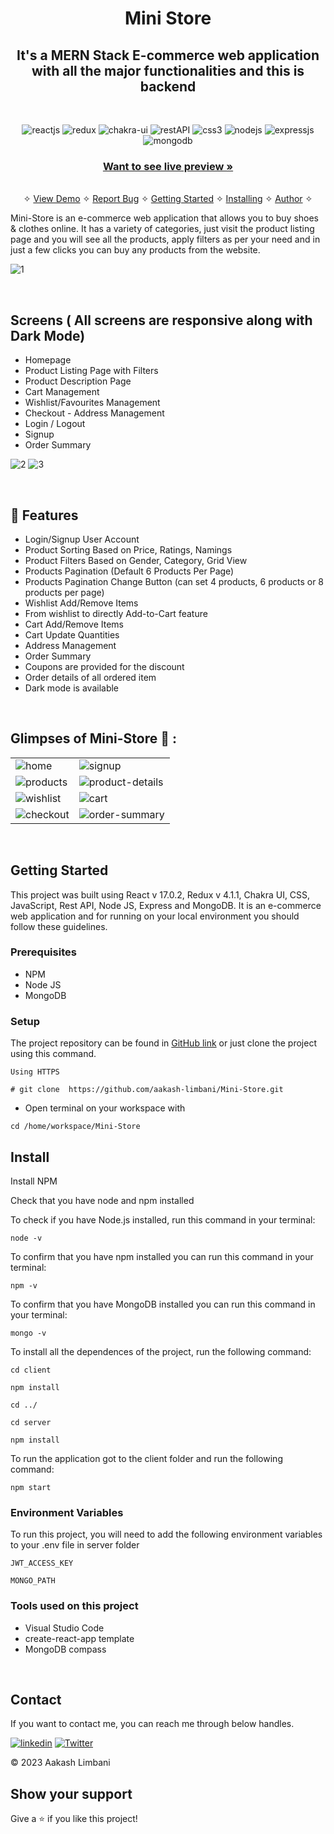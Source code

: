 <h1 align="center">Mini Store</h1> 

<h2 align="center">It's a MERN Stack E-commerce web application with all the major functionalities and this is backend</h2>

<br />
<p align="center">
    <img src="https://img.shields.io/badge/React_(17.0.2)-20232A?style=for-the-badge&logo=react&logoColor=61DAFB" alt="reactjs" />
    <img src="https://img.shields.io/badge/Redux_(4.1.1)-593D88?style=for-the-badge&logo=redux&logoColor=white" alt="redux" />
    <img src="https://img.shields.io/badge/Chakra%20UI-3bc7bd?style=for-the-badge&logo=chakraui&logoColor=white" alt="chakra-ui"/>
    <img src="https://img.shields.io/badge/Rest_API-02303A?style=for-the-badge&logo=react-router&logoColor=white" alt="restAPI"/>
    <img src="https://img.shields.io/badge/CSS3-1572B6?style=for-the-badge&logo=css3&logoColor=white" alt="css3"/>   
    <img src="https://img.shields.io/badge/Node.js-339933?style=for-the-badge&logo=nodedotjs&logoColor=white" alt="nodejs" />
    <img src="https://img.shields.io/badge/Express.js-000000?style=for-the-badge&logo=express&logoColor=white" alt="expressjs"/>
    <img src="https://img.shields.io/badge/MongoDB-4EA94B?style=for-the-badge&logo=mongodb&logoColor=white" alt="mongodb"/>
</p>

<h3 align="center"><a href="https://aakash-limbani-ministore-server.vercel.app/"><strong>Want to see live preview »</strong></a></h3>

<p align="center"> 
    <br />&#10023;
    <a href="#Demo">View Demo</a>   &#10023;  
    <a href="https://github.com/aakash-limbani/mini-store-server/issues">Report Bug</a>    &#10023;
    <a href="#Getting-Started">Getting Started</a> &#10023; <a href="#Install">Installing</a> &#10023;    
    <a href="#Contact">Author</a> &#10023;
  </p>
  
  Mini-Store is an e-commerce web application that allows you to buy shoes & clothes online. It has a variety of categories, just visit the product listing page and you will see all the products, apply filters as per your need and in just a few clicks you can buy any products from the website.
  
 
  
  ![1](https://user-images.githubusercontent.com/91532881/168818920-09cbf179-2ac5-489c-9cdf-e99653f9a5b9.png)
  
  <br />
  
  ## Screens ( All screens are responsive along with Dark Mode)
   - Homepage
   - Product Listing Page with Filters
   - Product Description Page
   - Cart Management
   - Wishlist/Favourites Management
   - Checkout - Address Management
   - Login / Logout
   - Signup
   - Order Summary


![2](https://user-images.githubusercontent.com/91532881/168818963-328399b4-c459-472f-b452-7ce6a91adcf6.png)
![3](https://user-images.githubusercontent.com/91532881/168818970-ef2e11a5-9409-408e-ad43-961b238d0ec1.png)

<br />


## 🚀 Features
- Login/Signup User Account
- Product Sorting Based on Price, Ratings, Namings
- Product Filters Based on Gender, Category, Grid View
- Products Pagination (Default 6 Products Per Page)
- Products Pagination Change Button (can set 4 products, 6 products or 8 products per page)
- Wishlist Add/Remove Items
- From wishlist to directly Add-to-Cart feature
- Cart Add/Remove Items
- Cart Update Quantities
- Address Management
- Order Summary
- Coupons are provided for the discount
- Order details of all ordered item
- Dark mode is available

<br />

## Glimpses of Mini-Store 🙈 :


<table>
  <tr>
    <td><img src="https://user-images.githubusercontent.com/91532881/168818978-a574a3fb-b4d1-49e6-9c3a-99d8a6f7031a.png" alt="home" /></td>
    <td><img src="https://user-images.githubusercontent.com/91532881/168818986-59e2dad1-5b2b-4054-8f34-bd3f8f26c624.png" alt="signup" /></td>
  </tr>
  <tr>
    <td><img src="https://user-images.githubusercontent.com/91532881/168818988-c4868232-3071-4026-a465-decf75a093d2.png" alt="products" /></td>
    <td><img src="https://user-images.githubusercontent.com/91532881/168818990-08f7e469-ad9a-4077-9c47-f56e1e848d59.png" alt="product-details" /></td>
  </tr>
  <tr>
    <td><img src="https://user-images.githubusercontent.com/91532881/168818993-625d446b-aa8d-4d56-88f8-0c68d0a10132.png" alt="wishlist" /></td>
    <td><img src="https://user-images.githubusercontent.com/91532881/168818994-f1ae1fc2-6cb9-4017-8b87-341f4bbb1af3.png" alt="cart" /></td>
  </tr>
  <tr>
    <td><img src="https://user-images.githubusercontent.com/91532881/168818999-0c58ad51-4502-4f5f-8ee3-39c6384b9843.png" alt="checkout" /></td>
    <td><img src="https://user-images.githubusercontent.com/91532881/168819001-10bfbb16-b6fe-474a-a10a-820a08255c10.png" alt="order-summary" /></td>
  </tr>
</table>

<br />

## Getting Started

This project was built using React v 17.0.2, Redux v 4.1.1, Chakra UI, CSS, JavaScript, Rest API, Node JS, Express and MongoDB. It is an e-commerce web application and for running on your local environment you should follow these guidelines.


### Prerequisites

- NPM 
- Node JS
- MongoDB

### Setup


The project repository can be found in [GitHub link](https://github.com/aakash-limbani/Mini-Store) or just clone the project using this command. 


```
Using HTTPS

# git clone  https://github.com/aakash-limbani/Mini-Store.git
```

+ Open terminal on your workspace with

```
cd /home/workspace/Mini-Store
```


## Install

Install NPM

Check that you have node and npm installed

To check if you have Node.js installed, run this command in your terminal:


```
node -v
```

To confirm that you have npm installed you can run this command in your terminal:


```
npm -v
```

To confirm that you have MongoDB installed you can run this command in your terminal:


```
mongo -v
```


To install all the dependences of the project, run the following command:


```
cd client

npm install

cd ../

cd server

npm install
```


To run the application got to the client folder and run the following command:

```
npm start
```

### Environment Variables

To run this project, you will need to add the following environment variables to your .env file in server folder

`JWT_ACCESS_KEY`

`MONGO_PATH`


### Tools used on this project

- Visual Studio Code
- create-react-app template
- MongoDB compass

<br/>



## Contact

If you want to contact me, you can reach me through below handles.

[![linkedin](https://img.shields.io/badge/Aakash_Limbani-0077B5?style=for-the-badge&logo=linkedin&logoColor=white)](https://www.linkedin.com/in/aakash-limbani/)
[![Twitter](https://img.shields.io/badge/Aakash_Limbani-20232A?style=for-the-badge&logo=Github&logoColor=white)](https://github.com/aakash-limbani/)

© 2023 Aakash Limbani



## Show your support

Give a ⭐️ if you like this project!
